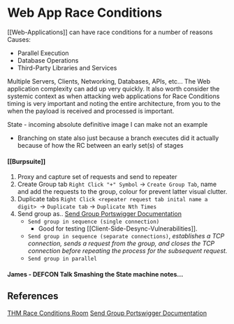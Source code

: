# Web App Race Conditions

[[Web-Applications]] can have race conditions for a number of reasons
Causes:
- Parallel Execution
- Database Operations
- Third-Party Libraries and Services

Multiple Servers, Clients, Networking, Databases, APIs, etc... The Web application complexity can add up very quickly. It also worth consider the systemic context as when attacking web applications for Race Conditions timing is very important and noting the entire architecture, from you to the when the payload is received and processed is important.

State - incoming absolute definitive image I can make not an example
- Branching on state also just because a branch  executes did it actually because of how the RC between an early set(s) of stages

#### [[Burpsuite]]

1. Proxy and capture set of requests and send to repeater
2. Create Group tab `Right Click "+" Symbol` -> `Create Group Tab`, name and add the requests to the group, colour for prevent latter visual clutter. 
3. Duplicate tabs `Right Click <repeater request tab inital name a digit> `-> `Duplicate tab` -> `Duplicate Nth Times`
4. Send group as.. [Send Group Portswigger Documentation](https://portswigger.net/burp/documentation/desktop/tools/repeater/send-group)
	- `Send group in sequence (single connection)`
		- Good for testing [[Client-Side-Desync-Vulnerabilities]].
	- `Send group in sequence (separate connections)`, *establishes a TCP connection, sends a request from the group, and closes the TCP connection before repeating the process for the subsequent request.*
	- `Send group in parallel`
#### James - DEFCON Talk Smashing the State machine notes...
## References

[THM Race Conditions Room](https://tryhackme.com/r/room/raceconditionsattacks)
[Send Group Portswigger Documentation](https://portswigger.net/burp/documentation/desktop/tools/repeater/send-group)